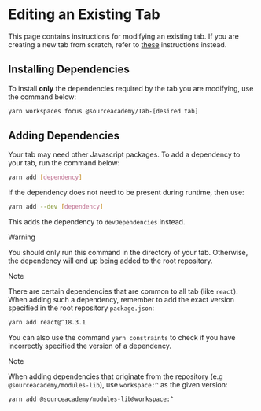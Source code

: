 # Editing an Existing Tab
This page contains instructions for modifying an existing tab. If you are creating a new tab from scratch, refer to [these](./creating/) instructions instead.

## Installing Dependencies
To install **only** the dependencies required by the tab you are modifying, use the command below:

```sh
yarn workspaces focus @sourceacademy/Tab-[desired tab]
```

## Adding Dependencies
Your tab may need other Javascript packages. To add a dependency to your tab, run the command below:
```sh
yarn add [dependency]
```

If the dependency does not need to be present during runtime, then use:
```sh
yarn add --dev [dependency]
```
This adds the dependency to `devDependencies` instead.

> [!WARNING]
> You should only run this command in the directory of your tab. Otherwise, the dependency will end up being added to the
> root repository.

> [!NOTE]
> There are certain dependencies that are common to all tab (like `react`). When adding such a dependency, remember to add the exact version
> specified in the root repository `package.json`:
> ```sh
> yarn add react@^18.3.1
> ```
> You can also use the command `yarn constraints`  to check if you have incorrectly specified the version of a dependency.

> [!NOTE]
> When adding dependencies that originate from the repository (e.g `@sourceacademy/modules-lib`), use `workspace:^` as the given version:
> ```sh
> yarn add @sourceacademy/modules-lib@workspace:^
> ```

